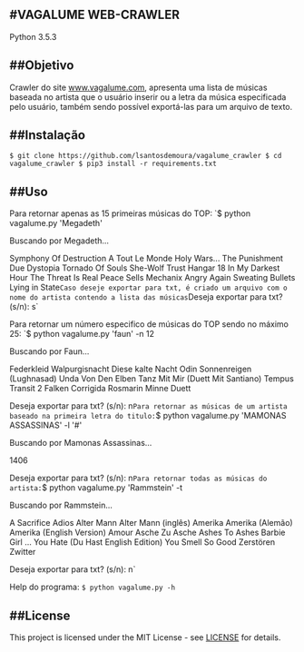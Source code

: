 #VAGALUME WEB-CRAWLER
---
Python 3.5.3

##Objetivo
---
Crawler do site www.vagalume.com, apresenta uma lista de músicas baseada no artista que o usuário inserir ou a letra da música especificada pelo usuário,  também sendo possível exportá-las para um arquivo de texto.

##Instalação
---
`$ git clone https://github.com/lsantosdemoura/vagalume_crawler
$ cd vagalume_crawler
$ pip3 install -r requirements.txt`


##Uso
---
Para retornar apenas as 15 primeiras músicas do TOP:
`$ python vagalume.py 'Megadeth'

Buscando por Megadeth...

Symphony Of Destruction
A Tout Le Monde
Holy Wars... The Punishment Due
Dystopia
Tornado Of Souls
She-Wolf
Trust
Hangar 18
In My Darkest Hour
The Threat Is Real
Peace Sells
Mechanix
Angry Again
Sweating Bullets
Lying in State`
Caso deseje exportar para txt, é criado um arquivo com o nome do artista contendo a lista das músicas
`Deseja exportar para txt? (s/n):
s`

Para retornar um número especifico de músicas do TOP sendo no máximo 25:
`$ python vagalume.py 'faun' -n 12

Buscando por Faun...

Federkleid
Walpurgisnacht
Diese kalte Nacht
Odin
Sonnenreigen (Lughnasad)
Unda
Von Den Elben
Tanz Mit Mir (Duett Mit Santiano)
Tempus Transit
2 Falken Corrigida
Rosmarin
Minne Duett

Deseja exportar para txt? (s/n):
n`
Para retornar as músicas de um artista baseado na primeira letra do titulo:
`$ python vagalume.py 'MAMONAS ASSASSINAS' -l '#'

Buscando por Mamonas Assassinas...

1406

Deseja exportar para txt? (s/n):
n`
Para retornar todas as músicas do artista:
`$ python vagalume.py 'Rammstein' -t

Buscando por Rammstein...

A Sacrifice
Adios
Alter Mann
Alter Mann (inglês)
Amerika
Amerika (Alemão)
Amerika (English Version)
Amour
Asche Zu Asche
Ashes To Ashes
Barbie Girl
...
You Hate (Du Hast English Edition)
You Smell So Good
Zerstören
Zwitter

Deseja exportar para txt? (s/n):
n`

Help do programa:
`$ python vagalume.py -h`


##License
---
This project is licensed under the MIT License - see [LICENSE](/LICENSE) for details.
